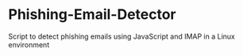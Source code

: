 # Phishing-Email-Detector
Script to detect phishing emails using JavaScript and IMAP in a Linux environment
